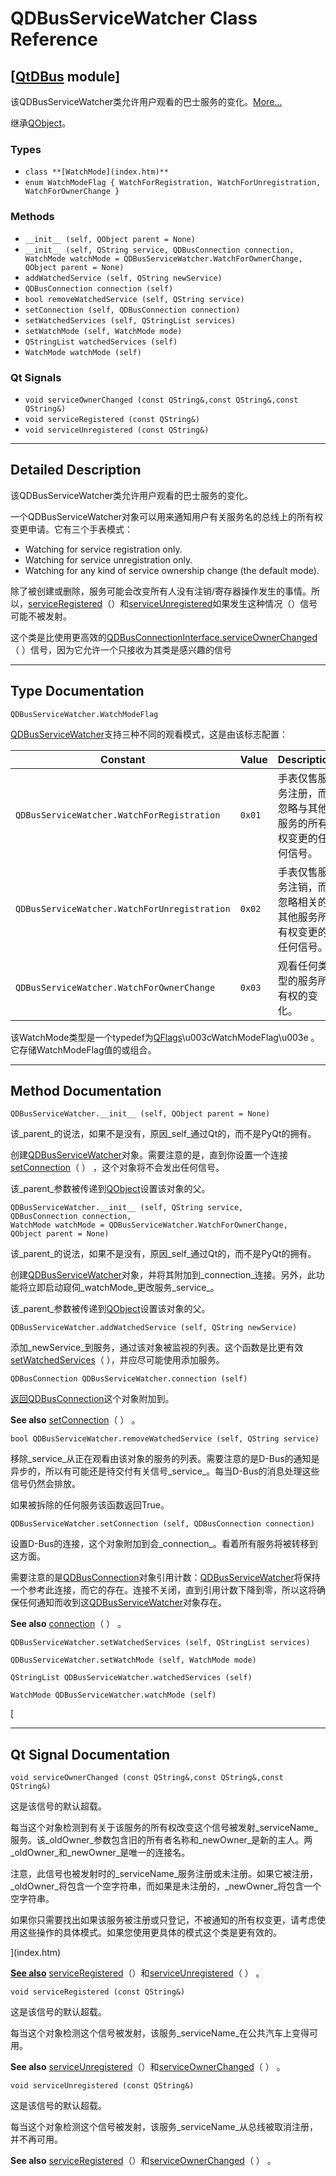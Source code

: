 # QDBusServiceWatcher Class Reference

## [[QtDBus](index.htm) module]

该QDBusServiceWatcher类允许用户观看的巴士服务的变化。[More...](#details)

继承[QObject](qobject.html)。

### Types

*   `class **[WatchMode](index.htm)**`
*   `enum WatchModeFlag { WatchForRegistration, WatchForUnregistration, WatchForOwnerChange }`

### Methods

*   `__init__ (self, QObject parent = None)`
*   `__init__ (self, QString service, QDBusConnection connection, WatchMode watchMode = QDBusServiceWatcher.WatchForOwnerChange, QObject parent = None)`
*   `addWatchedService (self, QString newService)`
*   `QDBusConnection connection (self)`
*   `bool removeWatchedService (self, QString service)`
*   `setConnection (self, QDBusConnection connection)`
*   `setWatchedServices (self, QStringList services)`
*   `setWatchMode (self, WatchMode mode)`
*   `QStringList watchedServices (self)`
*   `WatchMode watchMode (self)`

### Qt Signals

*   `void serviceOwnerChanged (const QString&,const QString&,const QString&)`
*   `void serviceRegistered (const QString&)`
*   `void serviceUnregistered (const QString&)`

* * *

## Detailed Description

该QDBusServiceWatcher类允许用户观看的巴士服务的变化。

一个QDBusServiceWatcher对象可以用来通知用户有关服务名的总线上的所有权变更申请。它有三个手表模式：

*   Watching for service registration only.
*   Watching for service unregistration only.
*   Watching for any kind of service ownership change (the default mode).

除了被创建或删除，服务可能会改变所有人没有注销/寄存器操作发生的事情。所以，[serviceRegistered](qdbusservicewatcher.html#serviceRegistered)（）和[serviceUnregistered](qdbusservicewatcher.html#serviceUnregistered)如果发生这种情况（）信号可能不被发射。

这个类是比使用更高效的[QDBusConnectionInterface.serviceOwnerChanged](qdbusconnectioninterface.html#serviceOwnerChanged)（ ）信号，因为它允许一个只接收为其类是感兴趣的信号

* * *

## Type Documentation

```
QDBusServiceWatcher.WatchModeFlag
```

[QDBusServiceWatcher](qdbusservicewatcher.html)支持三种不同的观看模式，这是由该标志配置：

| Constant | Value | Description |
| --- | --- | --- |
| `QDBusServiceWatcher.WatchForRegistration` | `0x01` | 手表仅售服务注册，而忽略与其他服务的所有权变更的任何信号。 |
| `QDBusServiceWatcher.WatchForUnregistration` | `0x02` | 手表仅售服务注销，而忽略相关的其他服务所有权变更的任何信号。 |
| `QDBusServiceWatcher.WatchForOwnerChange` | `0x03` | 观看任何类型的服务所有权的变化。 |

该WatchMode类型是一个typedef为[QFlags](index.htm)\u003cWatchModeFlag\u003e 。它存储WatchModeFlag值的或组合。

* * *

## Method Documentation

```
QDBusServiceWatcher.__init__ (self, QObject parent = None)
```

该_parent_的说法，如果不是没有，原因_self_通过Qt的，而不是PyQt的拥有。

创建[QDBusServiceWatcher](qdbusservicewatcher.html)对象。需要注意的是，直到你设置一个连接[setConnection](qdbusservicewatcher.html#setConnection)（ ） ，这个对象将不会发出任何信号。

该_parent_参数被传递到[QObject](qobject.html)设置该对象的父。

```
QDBusServiceWatcher.__init__ (self, QString service, QDBusConnection connection, WatchMode watchMode = QDBusServiceWatcher.WatchForOwnerChange, QObject parent = None)
```

该_parent_的说法，如果不是没有，原因_self_通过Qt的，而不是PyQt的拥有。

创建[QDBusServiceWatcher](qdbusservicewatcher.html)对象，并将其附加到_connection_连接。另外，此功能将立即启动窥伺_watchMode_更改服务_service_。

该_parent_参数被传递到[QObject](qobject.html)设置该对象的父。

```
QDBusServiceWatcher.addWatchedService (self, QString newService)
```

添加_newService_到服务，通过该对象被监视的列表。这个函数是比更有效[setWatchedServices](qdbusservicewatcher.html#watchedServices-prop)（ ），并应尽可能使用添加服务。

```
QDBusConnection QDBusServiceWatcher.connection (self)
```

[](qdbusconnection.html)

[返回](qdbusconnection.html)[QDBusConnection](qdbusconnection.html)这个对象附加到。

**See also** [setConnection](qdbusservicewatcher.html#setConnection)（ ） 。

```
bool QDBusServiceWatcher.removeWatchedService (self, QString service)
```

移除_service_从正在观看由该对象的服务的列表。需要注意的是D-Bus的通知是异步的，所以有可能还是待交付有关信号_service_。每当D-Bus的消息处理这些信号仍然会排放。

如果被拆除的任何服务该函数返回True。

```
QDBusServiceWatcher.setConnection (self, QDBusConnection connection)
```

设置D-Bus的连接，这个对象附加到会_connection_。看着所有服务将被转移到这方面。

需要注意的是[QDBusConnection](qdbusconnection.html)对象引用计数：[QDBusServiceWatcher](qdbusservicewatcher.html)将保持一个参考此连接，而它的存在。连接不关闭，直到引用计数下降到零，所以这将确保任何通知而收到这[QDBusServiceWatcher](qdbusservicewatcher.html)对象存在。

**See also** [connection](qdbusservicewatcher.html#connection)（ ） 。

```
QDBusServiceWatcher.setWatchedServices (self, QStringList services)
```

```
QDBusServiceWatcher.setWatchMode (self, WatchMode mode)
```

```
QStringList QDBusServiceWatcher.watchedServices (self)
```

```
WatchMode QDBusServiceWatcher.watchMode (self)
```

[

* * *

## Qt Signal Documentation

```
void serviceOwnerChanged (const QString&,const QString&,const QString&)
```

这是该信号的默认超载。

每当这个对象检测到有关于该服务的所有权改变这个信号被发射_serviceName_服务。该_oldOwner_参数包含旧的所有者名称和_newOwner_是新的主人。两_oldOwner_和_newOwner_是唯一的连接名。

注意，此信号也被发射时的_serviceName_服务注册或未注册。如果它被注册，_oldOwner_将包含一个空字符串，而如果是未注册的，_newOwner_将包含一个空字符串。

如果你只需要找出如果该服务被注册或只登记，不被通知的所有权变更，请考虑使用这些操作的具体模式。如果您使用更具体的模式这个类是更有效的。

](index.htm)

[**See also**](index.htm) [serviceRegistered](qdbusservicewatcher.html#serviceRegistered)（）和[serviceUnregistered](qdbusservicewatcher.html#serviceUnregistered)（ ） 。

```
void serviceRegistered (const QString&)
```

这是该信号的默认超载。

每当这个对象检测这个信号被发射，该服务_serviceName_在公共汽车上变得可用。

**See also** [serviceUnregistered](qdbusservicewatcher.html#serviceUnregistered)（）和[serviceOwnerChanged](qdbusservicewatcher.html#serviceOwnerChanged)（ ） 。

```
void serviceUnregistered (const QString&)
```

这是该信号的默认超载。

每当这个对象检测这个信号被发射，该服务_serviceName_从总线被取消注册，并不再可用。

**See also** [serviceRegistered](qdbusservicewatcher.html#serviceRegistered)（）和[serviceOwnerChanged](qdbusservicewatcher.html#serviceOwnerChanged)（ ） 。
